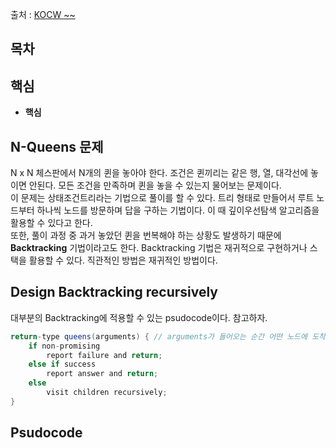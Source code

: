 출처 : [KOCW ~~]()

## 목차

## 핵심
- **핵심**

## N-Queens 문제
N x N 체스판에서 N개의 퀸을 놓아야 한다. 조건은 퀸끼리는 같은 행, 열, 대각선에 놓이면 안된다. 모든 조건을 만족하며 퀸을 놓을 수 있는지 물어보는 문제이다.<br>
이 문제는 상태조건트리라는 기법으로 풀이를 할 수 있다. 트리 형태로 만들어서 루트 노드부터 하나씩 노드를 방문하며 답을 구하는 기법이다. 이 때 깊이우선탐색 알고리즘을 활용할 수 있다고 한다.<br>
또한, 풀이 과정 중 과거 놓았던 퀸을 번복해야 하는 상황도 발생하기 때문에 **Backtracking** 기법이라고도 한다. Backtracking 기법은 재귀적으로 구현하거나 스택을 활용할 수 있다. 직관적인 방법은 재귀적인 방법이다.

## Design Backtracking recursively
대부분의 Backtracking에 적용할 수 있는 psudocode이다. 참고하자.<br>
```java
return-type queens(arguments) { // arguments가 들어오는 순간 어떤 노드에 도착한 순간
    if non-promising
        report failure and return;
    else if success
        report answer and return;
    else
        visit children recursively;
}
```

## Psudocode
